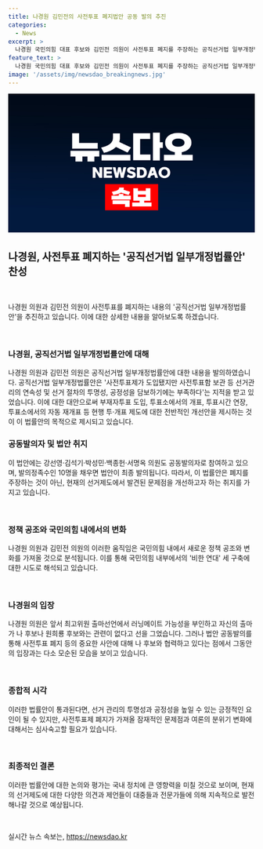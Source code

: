 ```yaml
---
title: 나경원 김민전의 사전투표 폐지법안 공동 발의 추진
categories:
  - News
excerpt: >
  나경원 국민의힘 대표 후보와 김민전 의원이 사전투표 폐지를 주장하는 공직선거법 일부개정법률안을 공동 발의하며 화제다. 최고위원 후보인 김 의원은 사전투표 폐지 대신 부재자투표 도입, 투표소에서의 개표 등 투·개표 제도 개선안을 제안했다. 또한, 다수 의원들이 공동발의자로 참여해 발의정족수를 채우면 법안이 최종 발의된다. 이 법안의 내용과 의도에 대한 논란이 예상되고 있다.
feature_text: >
  나경원 국민의힘 대표 후보와 김민전 의원이 사전투표 폐지를 주장하는 공직선거법 일부개정법률안을 공동 발의하며 화제다. 최고위원 후보인 김 의원은 사전투표 폐지 대신 부재자투표 도입, 투표소에서의 개표 등 투·개표 제도 개선안을 제안했다. 또한, 다수 의원들이 공동발의자로 참여해 발의정족수를 채우면 법안이 최종 발의된다. 이 법안의 내용과 의도에 대한 논란이 예상되고 있다.
image: '/assets/img/newsdao_breakingnews.jpg'
---
```


<p><img src="/assets/img/newsdao_breakingnews.jpg" alt="pcversion 속보" /></p>

<h2 data-ke-size="size26">나경원, 사전투표 폐지하는 '공직선거법 일부개정법률안' 찬성</h2>

<p data-ke-size="size16">&nbsp;</p>

<p>나경원 의원과 김민전 의원이 사전투표를 폐지하는 내용의 '공직선거법 일부개정법률안'을 추진하고 있습니다. 이에 대한 상세한 내용을 알아보도록 하겠습니다.</p>

<p data-ke-size="size16">&nbsp;</p>

<h3>나경원, 공직선거법 일부개정법률안에 대해</h3>

<p data-ke-size="size16">나경원 의원과 김민전 의원은 공직선거법 일부개정법률안에 대한 내용을 발의하였습니다. 공직선거법 일부개정법률안은 '사전투표제가 도입됐지만 사전투표함 보관 등 선거관리의 연속성 및 선거 절차의 투명성, 공정성을 담보하기에는 부족하다'는 지적을 받고 있었습니다. 이에 대한 대안으로써 부재자투표 도입, 투표소에서의 개표, 투표시간 연장, 투표소에서의 자동 재개표 등 현행 투·개표 제도에 대한 전반적인 개선안을 제시하는 것이 이 법률안의 목적으로 제시되고 있습니다.</p>

<h3>공동발의자 및 법안 취지</h3>

<p data-ke-size="size16">이 법안에는 강선영·김석기·박성민·백종헌·서명옥 의원도 공동발의자로 참여하고 있으며, 발의정족수인 10명을 채우면 법안이 최종 발의됩니다. 따라서, 이 법률안은 폐지를 주장하는 것이 아닌, 현재의 선거제도에서 발견된 문제점을 개선하고자 하는 취지를 가지고 있습니다.</p>

<p data-ke-size="size16">&nbsp;</p>

<h3>정책 공조와 국민의힘 내에서의 변화</h3>

<p data-ke-size="size16">나경원 의원과 김민전 의원의 이러한 움직임은 국민의힘 내에서 새로운 정책 공조와 변화를 가져올 것으로 분석됩니다. 이를 통해 국민의힘 내부에서의 '비한 연대' 세 구축에 대한 시도로 해석되고 있습니다.</p>

<p data-ke-size="size16">&nbsp;</p>

<h3>나경원의 입장</h3>

<p data-ke-size="size16">나경원 의원은 앞서 최고위원 출마선언에서 러닝메이트 가능성을 부인하고 자신의 출마가 나 후보나 원희룡 후보와는 관련이 없다고 선을 그었습니다. 그러나 법안 공동발의를 통해 사전투표 폐지 등의 중요한 사안에 대해 나 후보와 협력하고 있다는 점에서 그동안의 입장과는 다소 모순된 모습을 보이고 있습니다.</p>

<p data-ke-size="size16">&nbsp;</p>

<h3>종합적 시각</h3>

<p data-ke-size="size16">이러한 법률안이 통과된다면, 선거 관리의 투명성과 공정성을 높일 수 있는 긍정적인 요인이 될 수 있지만, 사전투표제 폐지가 가져올 잠재적인 문제점과 여론의 분위기 변화에 대해서는 심사숙고할 필요가 있습니다.</p>

<p data-ke-size="size16">&nbsp;</p>

<h3>최종적인 결론</h3>

<p data-ke-size="size16">이러한 법률안에 대한 논의와 평가는 국내 정치에 큰 영향력을 미칠 것으로 보이며, 현재의 선거제도에 대한 다양한 의견과 제언들이 대중들과 전문가들에 의해 지속적으로 발전해나갈 것으로 예상됩니다.</p>

<p data-ke-size="size16">&nbsp;</p>
실시간 뉴스 속보는, <a href="https://newsdao.kr" rel="dofollow">https://newsdao.kr</a>


